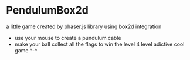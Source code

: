 # PendulumBox2d
a little game created by phaser.js library using box2d integration
* use your mouse to create a pundulum cable
* make your ball collect all the flags to win the level 
4 level adictive cool game ^-^
